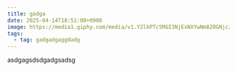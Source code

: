 ```yaml
---
title: gadga
date: 2025-04-14T18:51:00+0900
image: https://media1.giphy.com/media/v1.Y2lkPTc5MGI3NjExNXYwNm82OGNjczdoN3djb3V6bnhzMGlzaGh5azBscWQzODR4dW9qeCZlcD12MV9pbnRlcm5hbF9naWZfYnlfaWQmY3Q9Zw/v7kXxssq2i8ZvF49kW/giphy.gif
tags:
  - tag: gadgadgaggdadg
---
```

asdgagsdsdgadgsadsg
